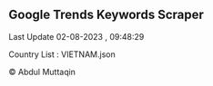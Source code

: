 

## Google Trends Keywords Scraper 
 
Last Update 02-08-2023 , 09:48:29

Country List :
VIETNAM.json



© Abdul Muttaqin 
